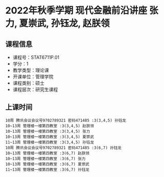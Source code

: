 # 2022年秋季学期 现代金融前沿讲座 张力, 夏崇武, 孙钰龙, 赵朕领






## 课程信息

- 课程号：STAT6711P.01
- 学分：1
- 教学类型：理论课
- 开课单位：管理学院
- 课程类别：硕士
- 课程层次：研究生课程

## 上课时间

```
10周 腾讯会议会议号9702789321 密码471485 :3(3,4,5) 孙钰龙
10~13周 管理楼一楼第四教室 :3(3,4,5) 赵朕领
10~13周 管理楼一楼第四教室 :3(3,4,5) 张力
10~13周 管理楼一楼第四教室 :3(3,4,5) 夏崇武
11~13周 管理楼一楼第四教室 :3(3,4,5) 孙钰龙
10周 腾讯会议会议号9702789321 密码471485 :3(6,7) 孙钰龙
10~13周 管理楼一楼第四教室 :3(6,7) 赵朕领
10~13周 管理楼一楼第四教室 :3(6,7) 张力
10~13周 管理楼一楼第四教室 :3(6,7) 夏崇武
11~13周 管理楼一楼第四教室 :3(6,7) 孙钰龙
```

